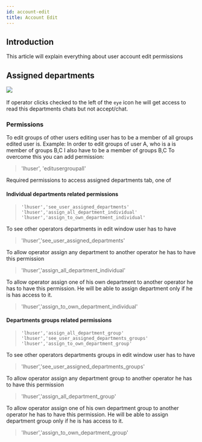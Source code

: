 ```yaml
---
id: account-edit
title: Account Edit
---
```


## Introduction

This article will explain everything about user account edit permissions

## Assigned departments

​![](/img/user/assigned-departments.png)

If operator clicks checked to the left of the `eye` icon he will get access to read this departments chats but not accept/chat.

### Permissions

To edit groups of other users editing user has to be a member of all groups edited user is.
Example: In order to edit groups of user A, who is a is member of groups B,C I also have to be a member of groups B,C
To overcome this you can add permission:

> 'lhuser', 'editusergroupall'

Required permissions to access assigned departments tab, one of

#### Individual departments related permissions

> `'lhuser','see_user_assigned_departments'`
> `'lhuser','assign_all_department_individual'`
> `'lhuser','assign_to_own_department_individual'`

To see other operators departments in edit window user has to have

> 'lhuser','see_user_assigned_departments'

To allow operator assign any department to another operator he has to have this permission

> 'lhuser','assign_all_department_individual'

To allow operator assign one of his own department to another operator he has to have this permission. He will be able to assign department only if he is has access to it.

> 'lhuser','assign_to_own_department_individual'

#### Departments groups related permissions

> `'lhuser','assign_all_department_group'`
> `'lhuser','see_user_assigned_departments_groups'`
> `'lhuser','assign_to_own_department_group'`

To see other operators departments groups in edit window user has to have

> 'lhuser','see_user_assigned_departments_groups'

To allow operator assign any department group to another operator he has to have this permission

> 'lhuser','assign_all_department_group'

To allow operator assign one of his own department group to another operator he has to have this permission. He will be able to assign department group only if he is has access to it.

> 'lhuser','assign_to_own_department_group'




